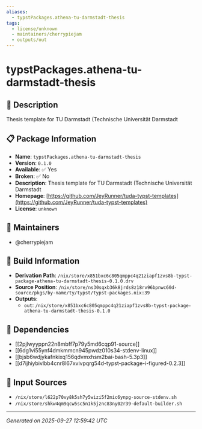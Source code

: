 ```yaml
---
aliases:
  - typstPackages.athena-tu-darmstadt-thesis
tags:
  - license/unknown
  - maintainers/cherrypiejam
  - outputs/out
---
```


# typstPackages.athena-tu-darmstadt-thesis

## 📝 Description

Thesis template for TU Darmstadt (Technische Universität Darmstadt

## 📋 Package Information

- **Name**: `typstPackages.athena-tu-darmstadt-thesis`
- **Version**: `0.1.0`
- **Available**: ✅ Yes
- **Broken**: ✅ No
- **Description**: Thesis template for TU Darmstadt (Technische Universität Darmstadt
- **Homepage**: [https://github.com/JeyRunner/tuda-typst-templates](https://github.com/JeyRunner/tuda-typst-templates)
- **License**: `unknown`
## 👥 Maintainers

- @cherrypiejam


## 🔧 Build Information

- **Derivation Path**: `/nix/store/x851bxc6c805qmppc4q21ziapf1zvs8b-typst-package-athena-tu-darmstadt-thesis-0.1.0.drv`
- **Source Position**: `/nix/store/ns30sqxb36k8jrds8z18rv96bpnwc60d-source/pkgs/by-name/ty/typst/typst-packages.nix:39`
- **Outputs**:
  - `out`:  `/nix/store/x851bxc6c805qmppc4q21ziapf1zvs8b-typst-package-athena-tu-darmstadt-thesis-0.1.0`

## 🔗 Dependencies

- [[2pjlwyyppn22n8mbff7p79y5md6cqp91-source]]
- [[6dg1vi55ynf4dmkmmcn945pwdz010s34-stdenv-linux]]
- [[bjsb6wdjykafnkixq156qdvmxhsm2bai-bash-5.3p3]]
- [[d7ijhiybivlbb4cnr8l67xvivpqrg54d-typst-package-i-figured-0.2.3]]

## 📁 Input Sources

- `/nix/store/l622p70vy8k5sh7y5wizi5f2mic6ynpg-source-stdenv.sh`
- `/nix/store/shkw4qm9qcw5sc5n1k5jznc83ny02r39-default-builder.sh`

---
*Generated on 2025-09-27 12:59:42 UTC*
